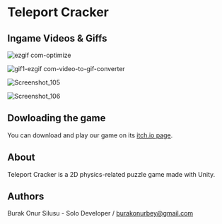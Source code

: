 # Teleport Cracker

## Ingame Videos & Giffs

![ezgif com-optimize](https://github.com/user-attachments/assets/5db21264-4b8c-4ec8-8879-a417aeca3188)

![gif1-ezgif com-video-to-gif-converter](https://github.com/user-attachments/assets/c84c448b-0d5a-414e-b27c-ad1e0ee16d04)

![Screenshot_105](https://github.com/user-attachments/assets/fb050571-8e42-4ba0-8b5d-176a318ba81c)

![Screenshot_106](https://github.com/user-attachments/assets/8cfd39b6-ac31-4f41-83ce-19bc29665172)


## Dowloading the game

You can download and play our game on its [itch.io page](https://tritonicy.itch.io/teleport-cracker).

## About
 Teleport Cracker is a 2D physics-related puzzle game made with Unity.

 ## Authors
 Burak Onur Silusu - Solo Developer / burakonurbey@gmail.com
